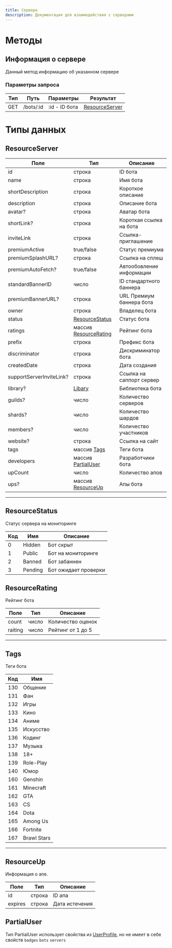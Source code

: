 ```yaml
---
title: Сервера
description: Документация для взаимодействия с серверами
---
```


# Методы

## Информация о сервере
Данный метод информацию об указанном сервере

### Параметры запроса
| Тип | Путь      | Параметры 		|	Результат	|
|-----|-----------|---------------|-----------|
| GET | /bots/:id | :id - ID бота	| [ResourceServer](#resourceserver)


# Типы данных

## ResourceServer

|	Поле	|	Тип			|	Описание	|
|-------|---------|-----------|
|	id		|	строка	|	ID бота	|
|	name	|	строка	| Имя бота	|
|	shortDescription	|	строка	| Короткое описание	|
|	description	|	строка	| Описание бота	|
|	avatar?	|	строка	| Аватар бота |
|	shortLink?	| строка	| Короткая ссылка на бота	|
|	inviteLink	|	строка	| Ссылка-приглашение	|
|	premiumActive	|	true/false	|	Статус премиума	|
|	premiumSplashURL?	|	строка	|	Ссылка на сплеш	|	
|	premiumAutoFetch?	|	true/false	| Автообовление информации	|
|	standardBannerID	|	число	| ID стандартного баннера 	|
|	premiumBannerURL?	|	строка	| URL Премиум баннера бота	|
|	owner	|	строка	| Владелец бота	|
|	status	|	[ResourceStatus](#resourcestatus) | Статус бота |
|	ratings	|	массив [ResourceRating](#resourcerating)	| Рейтинг бота |
|	prefix	|	строка	| Префикс бота	|
|	discriminator	|	строка	| Дискриминатор бота	|
|	createdDate	|	строка	| Дата создания	|
|	supportServerInviteLink?	|	строка | Ссылка на саппорт сервер	|
|	library?	|	[Libary](#libary)	|	Библиотека бота	|
|	guilds?	|	число	| Количество серверов	|
|	shards?	|	число	| Количество шардов	|
|	members?	| число	|	Количество участников	|
|	website?	|	строка	|	Ссылка на сайт	|
|	tags	|	массив [Tags](#tags)	|	Теги бота	|
|	developers	|	массив [PartialUser](#partialuser)	|	Разработчики бота	|
|	upCount	|	число	| Количество апов	|
|	ups?	|	массив [ResourceUp](#resourceup)	|	Апы бота	|

---
## ResourceStatus
Статус сервера на мониторинге

| Код	|	Имя	|	Описание	|
|-----|-----|-----------|
|	0	|	Hidden	|	Бот скрыт	|
|	1	|	Public	|	Бот на мониторинге	|
|	2	|	Banned	| Бот забаннен	|
|	3	|	Pending	|	Бот ожидает проверки	|


## ResourceRating
Рейтинг бота

| Поле | Тип	| Описание	|
|------|------|-----------|
| count | число	|	Количество оценок |
| raiting	|	число | Рейтинг от 1 до 5	|

---

## Tags
Теги бота

| Код | Имя |
|-----|-----|
| 130 |Общение|
| 131 |Фан|
| 132 |Игры|
| 133 |Кино|
| 134 |Аниме|
| 135 |Искусство|
| 136 |Кодинг|
| 137 |Музыка|
| 138 |18+|
| 139 |Role-Play|
| 140 |Юмор|
| 160 |Genshin|
| 161 |Minecraft|
| 162 |GTA|
| 163 |CS|
| 164 |Dota|
| 165 |Among Us|
| 166 |Fortnite|
| 167 |Brawl Stars|
---

## ResourceUp
Информация о апе.

| Поле	| Тип	|	Описание	|
|-------|-----|-----------|
|	id	|	строка	|	ID апа
|	expires	|	строка	|	Дата истечения	|


## PartialUser
Тип PartialUser использует свойства из [UserProfiIe](/api/profiles#userprofile), но не имеет в себе свойств `badges` `bots` `servers`
